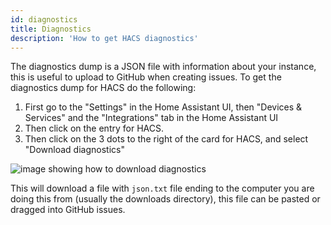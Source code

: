 ```yaml
---
id: diagnostics
title: Diagnostics
description: 'How to get HACS diagnostics'
---
```


The diagnostics dump is a JSON file with information about your instance, this is useful to upload to GitHub when creating issues.
To get the diagnostics dump for HACS do the following:

1. First go to the "Settings" in the Home Assistant UI, then "Devices & Services" and the "Integrations" tab in the Home Assistant UI
1. Then click on the entry for HACS.
1. Then click on the 3 dots to the right of the card for HACS, and select "Download diagnostics"

![image showing how to download diagnostics](/assets/images/diagnostics.png)

This will download a file with `json.txt` file ending to the computer you are doing this from (usually the downloads directory), this file can be pasted or dragged into GitHub issues.
